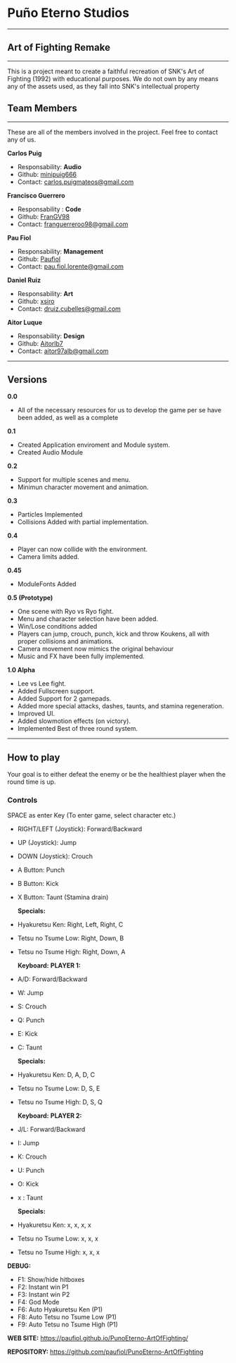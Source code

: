 ﻿# Puño Eterno Studios
---

## Art of Fighting Remake
---
This is a project meant to create a faithful recreation of SNK's Art of Fighting (1992) with educational purposes. We do not own by any means any of the assets used, as they fall into SNK's intellectual property


## Team Members
---
These are all of the members involved in the project. Feel free to contact any of us.

**Carlos Puig**
- Responsability: **Audio**
- Github: [minipuig666](https://github.com/minipuig666)
- Contact: carlos.puigmateos@gmail.com

**Francisco Guerrero**
- Responsability : **Code**
- Github: [FranGV98](https://github.com/FranGV98)
- Contact: franguerreroo98@gmail.com

**Pau Fiol** 
- Responsability: **Management**
- Github: [Paufiol](https://github.com/paufiol)
- Contact: pau.fiol.lorente@gmail.com

**Daniel Ruiz**
- Responsability: **Art** 
- Github: [xsiro](https://github.com/xsiro)
- Contact: druiz.cubelles@gmail.com

**Aitor Luque**
- Responsability: **Design**
- Github: [Aitorlb7](https://github.com/Aitorlb7)
- Contact: aitor97alb@gmail.com
---
## Versions 
**0.0** 
- All of the necessary resources for us to develop the game per se have been added, as well as a complete 

**0.1** 
- Created Application enviroment and Module system. 
- Created Audio Module

**0.2** 
- Support for multiple scenes and menu.
- Minimun character movement and animation.

**0.3** 
- Particles Implemented
- Collisions Added with partial implementation.

**0.4** 
- Player can now collide with the environment.
- Camera limits added.

**0.45**
- ModuleFonts Added

**0.5 (Prototype)** 
- One scene with Ryo vs Ryo fight.
- Menu and character selection have been added.
- Win/Lose conditions added
- Players can jump, crouch, punch, kick and throw Koukens,
  all with proper collisions and animations.
- Camera movement now mimics the original behaviour
- Music and FX have been fully implemented.
                
**1.0 Alpha**
- Lee vs Lee fight.
- Added Fullscreen support.
- Added Support for 2 gamepads.
- Added more special attacks, dashes, taunts, and stamina regeneration.
- Improved UI.
- Added slowmotion effects (on victory).
- Implemented Best of three round system.

---
## How to play
Your goal is to either defeat the enemy or be the healthiest player 
when the round time is up.

### Controls
SPACE as enter Key (To enter game, select character etc.)


	
- RIGHT/LEFT 	(Joystick): Forward/Backward
- UP		(Joystick): Jump
- DOWN		(Joystick): Crouch
- A Button: 		 Punch
- B Button: 		 Kick
- X Button:		 Taunt (Stamina drain)

	**Specials:**
 - Hyakuretsu Ken: 		Right, Left, Right, C
 - Tetsu no Tsume Low:  	Right, Down, B
 - Tetsu no Tsume High: 	Right, Down, A

	**Keyboard:**
**PLAYER 1:**	
- A/D: Forward/Backward
- W: Jump
- S: Crouch
- Q: Punch
- E: Kick
- C: Taunt

 	**Specials:**
 - Hyakuretsu Ken: 		D, A, D, C
 - Tetsu no Tsume Low:  	D, S, E
 - Tetsu no Tsume High: 	D, S, Q 
	
	**Keyboard:**
**PLAYER 2:**
- J/L: Forward/Backward
- I: Jump
- K: Crouch
- U: Punch
- O: Kick
- x : Taunt

	**Specials:**
 - Hyakuretsu Ken: 		x, x, x, x
 - Tetsu no Tsume Low:  	x, x, x
 - Tetsu no Tsume High: 	x, x, x 

**DEBUG:**
- F1: Show/hide hitboxes
- F2: Instant win P1
- F3: Instant win P2
- F4: God Mode
- F6: Auto Hyakuretsu Ken (P1)
- F8: Auto Tetsu no Tsume Low (P1)
- F9: Auto Tetsu no Tsume High (P1)

**WEB SITE:**
https://paufiol.github.io/PunoEterno-ArtOfFighting/

**REPOSITORY:**
https://github.com/paufiol/PunoEterno-ArtOfFighting
